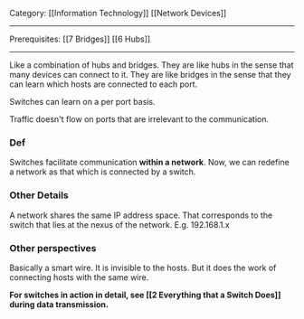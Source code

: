 Category: [[Information Technology]] [[Network Devices]]
___
Prerequisites: [[7 Bridges]] [[6 Hubs]]
___
Like a combination of hubs and bridges. 
They are like hubs in the sense that many devices can connect to it. 
They are like bridges in the sense that they can learn which hosts are connected to each port. 

Switches can learn on a per port basis. 

Traffic doesn't flow on ports that are irrelevant to the communication. 
### Def
Switches facilitate communication **within a network**. Now, we can redefine a network as that which is connected by a switch. 
### Other Details
A network shares the same IP address space. That corresponds to the switch that lies at the nexus of the network. E.g. 192.168.1.x

### Other perspectives
Basically a smart wire. It is invisible to the hosts. But it does the work of connecting hosts with the same wire. 

**For switches in action in detail, see [[2 Everything that a Switch Does]] during data transmission.**
